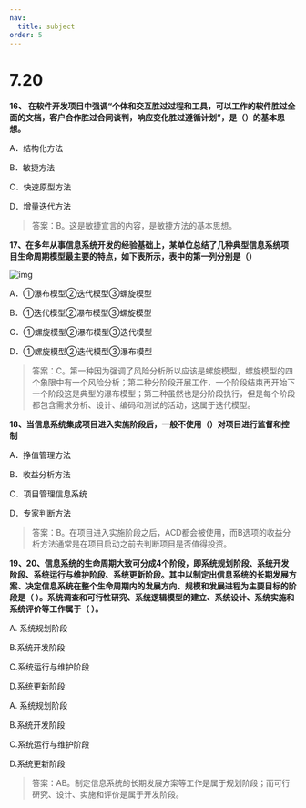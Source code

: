 ```yaml
---
nav:
  title: subject
order: 5
---
```

# 7.20

**16、 在软件开发项目中强调“个体和交互胜过过程和工具，可以工作的软件胜过全面的文档，客户合作胜过合同谈判，响应变化胜过遵循计划”，是（）的基本思想。**

A．结构化方法                   

B．敏捷方法

C．快速原型方法                 

D．增量迭代方法

> 答案：B。这是敏捷宣言的内容，是敏捷方法的基本思想。

 

**17、在多年从事信息系统开发的经验基础上，某单位总结了几种典型信息系统项目生命周期模型最主要的特点，如下表所示，表中的第一列分别是（）** 

![img](https://wdcdn.qpic.cn/MTY4ODg1NDM5MTI3MTE2Ng_997554_7xMgsf9EOS8ejFnl_1675387341?w=619&h=196)

A．①瀑布模型②迭代模型③螺旋模型   

B．①迭代模型②瀑布模型③螺旋模型       

C．①螺旋模型②瀑布模型③迭代模型  

D．①螺旋模型②迭代模型③瀑布模型

>  答案：C。第一种因为强调了风险分析所以应该是螺旋模型，螺旋模型的四个象限中有一个风险分析；第二种分阶段开展工作，一个阶段结束再开始下一个阶段这是典型的瀑布模型；第三种虽然也是分阶段执行，但是每个阶段都包含需求分析、设计、编码和测试的活动，这属于迭代模型。



**18、当信息系统集成项目进入实施阶段后，一般不使用（）对项目进行监督和控制**

A．挣值管理方法                   

B．收益分析方法

C．项目管理信息系统               

D．专家判断方法

> 答案：B。在项目进入实施阶段之后，ACD都会被使用，而B选项的收益分析方法通常是在项目启动之前去判断项目是否值得投资。



**19、20、信息系统的生命周期大致可分成4个阶段，即系统规划阶段、系统开发阶段、系统运行与维护阶段、系统更新阶段。其中以制定出信息系统的长期发展方案、决定信息系统在整个生命周期内的发展方向、规模和发展进程为主要目标的阶段是（ ）。系统调查和可行性研究、系统逻辑模型的建立、系统设计、系统实施和系统评价等工作属于（ ）。**

A. 系统规划阶段                  

B.系统开发阶段

C.系统运行与维护阶段            

D.系统更新阶段 



A. 系统规划阶段                  

B.系统开发阶段

C.系统运行与维护阶段            

D.系统更新阶段

> 答案：AB。制定信息系统的长期发展方案等工作是属于规划阶段；而可行研究、设计、实施和评价是属于开发阶段。

# 